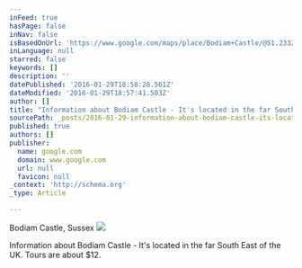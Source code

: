 ```yaml
---
inFeed: true
hasPage: false
inNav: false
isBasedOnUrl: 'https://www.google.com/maps/place/Bodiam+Castle/@51.2332932,-1.7141414,8z/data=!4m2!3m1!1s0x47df17e53b1fc91f:0xa49a1915dff0aeb'
inLanguage: null
starred: false
keywords: []
description: ''
datePublished: '2016-01-29T18:58:28.561Z'
dateModified: '2016-01-29T18:57:41.503Z'
author: []
title: "Information about Bodiam Castle - It's located in the far South East of the UK. Tours are about $12."
sourcePath: _posts/2016-01-29-information-about-bodiam-castle-its-located-in-the-far-so.md
published: true
authors: []
publisher:
  name: google.com
  domain: www.google.com
  url: null
  favicon: null
_context: 'http://schema.org'
_type: Article

---
```

Bodiam Castle, Sussex
![](https://lh5.googleusercontent.com/-OefSJU0XNjQ/VpzFsTKmEhI/AAAAAAADSXE/rdVBCC_PRk0/s408-k-no/)

Information about Bodiam Castle - It's located in the far South East of the UK. Tours are about $12\.